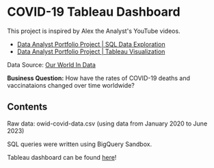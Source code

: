 # COVID-19 Tableau Dashboard

This project is inspired by Alex the Analyst's YouTube videos.

- [Data Analyst Portfolio Project | SQL Data Exploration](https://www.youtube.com/watch?v=qfyynHBFOsM)
- [Data Analyst Portfolio Project | Tableau Visualization](https://www.youtube.com/watch?v=QILNlRvJlfQ)

Data Source: [Our World In Data](https://ourworldindata.org/covid-deaths)

**Business Question:** How have the rates of COVID-19 deaths and vaccinataions changed over time worldwide?

## Contents

Raw data: owid-covid-data.csv (using data from January 2020 to June 2023)

SQL queries were written using BigQuery Sandbox. 

Tableau dashboard can be found [here](https://public.tableau.com/app/profile/jennifer.truong4446/viz/COVID-19AroundTheWorld/COVID-19AroundTheWorld)!
